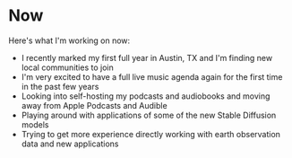 # Now


Here's what I'm working on now:

* I recently marked my first full year in Austin, TX and I'm finding new local communities to join
* I'm very excited to have a full live music agenda again for the first time in the past few years
* Looking into self-hosting my podcasts and audiobooks and moving away from Apple Podcasts and Audible
* Playing around with applications of some of the new Stable Diffusion models
* Trying to get more experience directly working with earth observation data and new applications
